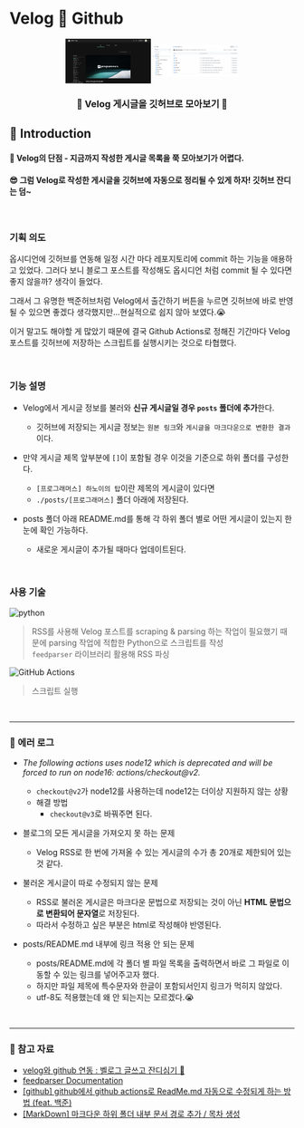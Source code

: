 # Velog 🔁 Github

<p align="center">
  <img src="./assets/velog_capture.png" align="center" width="30%"> 
  <img src="./assets/github_capture.png" align="center" width="30%"> 
</p>

<h3 align=center>🌱 Velog 게시글을 깃허브로 모아보기 🌱</h3>

## 👋 Introduction
<h4> 🥲 Velog의 단점 - 지금까지 작성한 게시글 목록을 쭉 모아보기가 어렵다. </h4>

<h4> 😎 그럼 Velog로 작성한 게시글을 깃허브에 자동으로 정리될 수 있게 하자! 깃허브 잔디는 덤~ </h4>

<br>

### 기획 의도
옵시디언에 깃허브를 연동해 일정 시간 마다 레포지토리에 commit 하는 기능을 애용하고 있었다. 그러다 보니 블로그 포스트를 작성해도 옵시디언 처럼 commit 될 수 있다면 좋지 않을까? 생각이 들었다. 

그래서 그 유명한 백준허브처럼 Velog에서 출간하기 버튼을 누르면 깃허브에 바로 반영될 수 있으면 좋겠다 생각했지만...현실적으로 쉽지 않아 보였다.😭 

이거 말고도 해야할 게 많았기 때문에 결국 Github Actions로 정해진 기간마다 Velog 포스트를 깃허브에 저장하는 스크립트를 실행시키는 것으로 타협했다.

<br>

### 기능 설명
- Velog에서 게시글 정보를 불러와 **신규 게시글일 경우 `posts` 폴더에 추가**한다.
  - 깃허브에 저장되는 게시글 정보는 `원본 링크`와 `게시글을 마크다운으로 변환한 결과`이다.

- 만약 게시글 제목 앞부분에 `[]`이 포함될 경우 이것을 기준으로 하위 폴더를 구성한다. 
  - `[프로그래머스] 하노이의 탑`이란 제목의 게시글이 있다면 
  - `./posts/[프로그래머스]` 폴더 아래에 저장된다.

- posts 폴더 아래 README.md를 통해 각 하위 폴더 별로 어떤 게시글이 있는지 한 눈에 확인 가능하다.
  - 새로운 게시글이 추가될 때마다 업데이트된다.

<br>

### 사용 기술
![python](https://img.shields.io/badge/Python-3.8-3776AB.svg?style=flat&logo=python&logoColor=white)  
> RSS를 사용해 Velog 포스트를 scraping & parsing 하는 작업이 필요했기 때문에 parsing 작업에 적합한 Python으로 스크립트를 작성  
> `feedparser` 라이브러리 활용해 RSS 파싱
  
![GitHub Actions](https://img.shields.io/badge/github%20actions-%232671E5.svg?style=flat&logo=githubactions&logoColor=white)
> 스크립트 실행

<br>

---

### 🔧 에러 로그
- _The following actions uses node12 which is deprecated and will be forced to run on node16: actions/checkout@v2._
  - `checkout@v2`가 node12를 사용하는데 node12는 더이상 지원하지 않는 상황
  - 해결 방법
    - `checkout@v3`로 바꿔주면 된다.
  
- 블로그의 모든 게시글을 가져오지 못 하는 문제
  - Velog RSS로 한 번에 가져올 수 있는 게시글의 수가 총 20개로 제한되어 있는 것 같다.
  
- 불러온 게시글이 따로 수정되지 않는 문제
  - RSS로 불러온 게시글은 마크다운 문법으로 저장되는 것이 아닌 **HTML 문법으로 변환되어 문자열**로 저장된다. 
  - 따라서 수정하고 싶은 부분은 html로 작성해야 반영된다.

- posts/README.md 내부에 링크 적용 안 되는 문제
  - posts/README.md에 각 폴더 별 파일 목록을 출력하면서 바로 그 파일로 이동할 수 있는 링크를 넣어주고자 했다.
  - 하지만 파일 제목에 특수문자와 한글이 포함되서인지 링크가 먹히지 않았다. 
  - utf-8도 적용했는데 왜 안 되는지는 모르겠다.😭

<br> 

---
### 🔗 참고 자료
- <a href="https://velog.io/@sooozi/velog%EC%99%80-github-%EC%97%B0%EB%8F%99-%EB%B2%A8%EB%A1%9C%EA%B7%B8-%EA%B8%80%EC%93%B0%EA%B3%A0-%EC%9E%94%EB%94%94%EC%8B%AC%EA%B8%B0" target="blank">velog와 github 연동 : 벨로그 글쓰고 잔디심기 🌱</a>
- <a href="https://feedparser.readthedocs.io/en/latest/common-rss-elements.html" target="blank">feedparser Documentation</a>
- <a href="https://koopi.tistory.com/86" target="blank">[github] github에서 github actions로 ReadMe.md 자동으로 수정되게 하는 방법 (feat. 백준)</a>
- <a href="https://uiyoji-journal.tistory.com/45" target="blank">[MarkDown] 마크다운 하위 폴더 내부 문서 경로 추가 / 목차 생성</a>